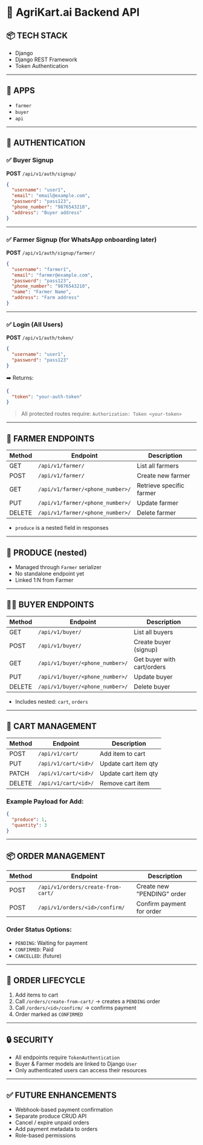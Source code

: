 # 🚜 AgriKart.ai Backend API

## 📦 TECH STACK
- Django
- Django REST Framework
- Token Authentication

---

## 📁 APPS

- `farmer`
- `buyer`
- `api`

---

## 🔐 AUTHENTICATION

### ✅ Buyer Signup
**POST** `/api/v1/auth/signup/`

```json
{
  "username": "user1",
  "email": "email@example.com",
  "password": "pass123",
  "phone_number": "9876543210",
  "address": "Buyer address"
}
```

---

### ✅ Farmer Signup (for WhatsApp onboarding later)
**POST** `/api/v1/auth/signup/farmer/`

```json
{
  "username": "farmer1",
  "email": "farmer@example.com",
  "password": "pass123",
  "phone_number": "9876543210",
  "name": "Farmer Name",
  "address": "Farm address"
}
```

---

### ✅ Login (All Users)
**POST** `/api/v1/auth/token/`

```json
{
  "username": "user1",
  "password": "pass123"
}
```

➡️ Returns:
```json
{
  "token": "your-auth-token"
}
```

> All protected routes require:
`Authorization: Token <your-token>`

---

## 🚜 FARMER ENDPOINTS

| Method | Endpoint                             | Description               |
|--------|--------------------------------------|---------------------------|
| GET    | `/api/v1/farmer/`                    | List all farmers          |
| POST   | `/api/v1/farmer/`                    | Create new farmer         |
| GET    | `/api/v1/farmer/<phone_number>/`     | Retrieve specific farmer  |
| PUT    | `/api/v1/farmer/<phone_number>/`     | Update farmer             |
| DELETE | `/api/v1/farmer/<phone_number>/`     | Delete farmer             |

- `produce` is a nested field in responses

---

## 🍅 PRODUCE (nested)

- Managed through `Farmer` serializer
- No standalone endpoint yet
- Linked 1:N from Farmer

---

## 🧍‍♂️ BUYER ENDPOINTS

| Method | Endpoint                             | Description               |
|--------|--------------------------------------|---------------------------|
| GET    | `/api/v1/buyer/`                     | List all buyers           |
| POST   | `/api/v1/buyer/`                     | Create buyer (signup)     |
| GET    | `/api/v1/buyer/<phone_number>/`      | Get buyer with cart/orders|
| PUT    | `/api/v1/buyer/<phone_number>/`      | Update buyer              |
| DELETE | `/api/v1/buyer/<phone_number>/`      | Delete buyer              |

- Includes nested: `cart`, `orders`

---

## 🛒 CART MANAGEMENT

| Method  | Endpoint                   | Description             |
|---------|----------------------------|-------------------------|
| POST    | `/api/v1/cart/`            | Add item to cart        |
| PUT     | `/api/v1/cart/<id>/`       | Update cart item qty    |
| PATCH   | `/api/v1/cart/<id>/`       | Update cart item qty    |
| DELETE  | `/api/v1/cart/<id>/`       | Remove cart item        |

### Example Payload for Add:
```json
{
  "produce": 1,
  "quantity": 3
}
```

---

## 📦 ORDER MANAGEMENT

| Method | Endpoint                              | Description                       |
|--------|---------------------------------------|-----------------------------------|
| POST   | `/api/v1/orders/create-from-cart/`    | Create new "PENDING" order        |
| POST   | `/api/v1/orders/<id>/confirm/`        | Confirm payment for order         |

### Order Status Options:
- `PENDING`: Waiting for payment
- `CONFIRMED`: Paid
- `CANCELLED`: (future)

---

## 🚦 ORDER LIFECYCLE

1. Add items to cart
2. Call `/orders/create-from-cart/` → creates a `PENDING` order
3. Call `/orders/<id>/confirm/` → confirms payment
4. Order marked as `CONFIRMED`

---

## 🔒 SECURITY

- All endpoints require `TokenAuthentication`
- Buyer & Farmer models are linked to Django `User`
- Only authenticated users can access their resources

---

## ✅ FUTURE ENHANCEMENTS

- Webhook-based payment confirmation
- Separate produce CRUD API
- Cancel / expire unpaid orders
- Add payment metadata to orders
- Role-based permissions

